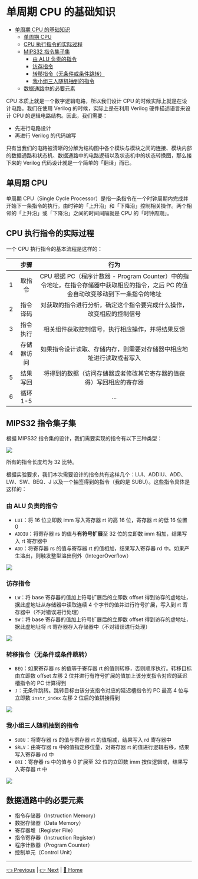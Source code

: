 # 单周期 CPU 的基础知识

- [单周期 CPU 的基础知识](#%e5%8d%95%e5%91%a8%e6%9c%9f-cpu-%e7%9a%84%e5%9f%ba%e7%a1%80%e7%9f%a5%e8%af%86)
  - [单周期 CPU](#%e5%8d%95%e5%91%a8%e6%9c%9f-cpu)
  - [CPU 执行指令的实际过程](#cpu-%e6%89%a7%e8%a1%8c%e6%8c%87%e4%bb%a4%e7%9a%84%e5%ae%9e%e9%99%85%e8%bf%87%e7%a8%8b)
  - [MIPS32 指令集子集](#mips32-%e6%8c%87%e4%bb%a4%e9%9b%86%e5%ad%90%e9%9b%86)
    - [由 ALU 负责的指令](#%e7%94%b1-alu-%e8%b4%9f%e8%b4%a3%e7%9a%84%e6%8c%87%e4%bb%a4)
    - [访存指令](#%e8%ae%bf%e5%ad%98%e6%8c%87%e4%bb%a4)
    - [转移指令（无条件或条件跳转）](#%e8%bd%ac%e7%a7%bb%e6%8c%87%e4%bb%a4%e6%97%a0%e6%9d%a1%e4%bb%b6%e6%88%96%e6%9d%a1%e4%bb%b6%e8%b7%b3%e8%bd%ac)
    - [我小组三人随机抽到的指令](#%e6%88%91%e5%b0%8f%e7%bb%84%e4%b8%89%e4%ba%ba%e9%9a%8f%e6%9c%ba%e6%8a%bd%e5%88%b0%e7%9a%84%e6%8c%87%e4%bb%a4)
  - [数据通路中的必要元素](#%e6%95%b0%e6%8d%ae%e9%80%9a%e8%b7%af%e4%b8%ad%e7%9a%84%e5%bf%85%e8%a6%81%e5%85%83%e7%b4%a0)

CPU 本质上就是一个数字逻辑电路，所以我们设计 CPU 的时候实际上就是在设计电路。我们在使用 Verilog 的时候，实际上是在利用 Verilog 硬件描述语言来设计 CPU 的逻辑电路结构。因此，我们需要：

- 先进行电路设计
- 再进行 Verilog 的代码编写

只有当我们的电路被清晰的分解为结构图中各个模块与模块之间的连接、模块内部的数据通路和状态机、数据通路中的电路逻辑以及状态机中的状态转换图，那么接下来的 Verilog 代码设计就是一个简单的「翻译」而已。

## 单周期 CPU

单周期 CPU（Single Cycle Processor）是指一条指令在一个时钟周期内完成并开始下一条指令的执行。由时钟的「上升沿」和「下降沿」控制相关操作。两个相邻的「上升沿」或「下降沿」之间的时间间隔就是 CPU 的「时钟周期」。

## CPU 执行指令的实际过程

一个 CPU 执行指令的基本流程是这样的：

|       |    步骤    |                                                                行为                                                                 |
| :---: | :--------: | :---------------------------------------------------------------------------------------------------------------------------------: |
|   1   |   取指令   | CPU 根据 PC（程序计数器 - Program Counter）中的指令地址，在指令存储器中获取相应的指令，之后 PC 的值会自动改变移动到下一条指令的地址 |
|   2   |  指令译码  |                                对获取的指令进行分析，确定这个指令要完成什么操作，改变相应的控制信号                                 |
|   3   |  指令执行  |                                          相关组件获取控制信号，执行相应操作，并将结果反馈                                           |
|   4   | 存储器访问 |                                如果指令设计读取、存储内存，则需要对存储器中相应地址进行读取或者写入                                 |
|   5   |  结果写回  |                                将得到的数据（访问存储器或者修改其它寄存器的值获得）写回相应的寄存器                                 |
|   6   |  循环 1-5  |                                                                 ...                                                                 |

## MIPS32 指令集子集

根据 MIPS32 指令集的设计，我们需要实现的指令有以下三种类型：

![](https://i.loli.net/2019/08/28/Utaqn6Hi8P2uygj.png)

所有的指令长度均为 32 比特。

根据实验要求，我们本次需要设计的指令共有这样几个：LUI、ADDIU、ADD、LW、SW、BEQ、J 以及一个抽签得到的指令（我的是 SUBU）。这些指令具体是这样的：

### 由 ALU 负责的指令

- `LUI`：将 16 位立即数 imm 写入寄存器 rt 的高 16 位，寄存器 rt 的低 16 位置 0
- `ADDIU`：将寄存器 rs 的值与**有符号扩展**至 32 位的立即数 imm 相加，结果写入 rt 寄存器中
- `ADD`：将寄存器 rs 的值与寄存器 rt 的值相加，结果写入寄存器 rd 中。如果产生溢出，则触发整型溢出例外（IntegerOverflow）

![](https://i.loli.net/2019/08/29/IxHobe5zrAXSVUJ.png)

### 访存指令

- `LW`：将 base 寄存器的值加上符号扩展后的立即数 offset 得到访存的虚地址，据此虚地址从存储器中读取连续 4 个字节的值并进行符号扩展，写入到 rt 寄存器中（不对错误进行处理）
- `SW`：将 base 寄存器的值加上符号扩展后的立即数 offset 得到访存的虚地址，据此虚地址将 rt 寄存器存入存储器中（不对错误进行处理）

![](https://i.loli.net/2019/08/29/nmYfwMSDu3lWayC.png)

### 转移指令（无条件或条件跳转）

- `BEQ`：如果寄存器 rs 的值等于寄存器 rt 的值则转移，否则顺序执行。转移目标由立即数 offset 左移 2 位并进行有符号扩展的值加上该分支指令对应的延迟槽指令的 PC 计算得到
- `J`：无条件跳转。跳转目标由该分支指令对应的延迟槽指令的 PC 最高 4 位与立即数 `instr_index` 左移 2 位后的值拼接得到

![](https://i.loli.net/2019/08/29/LMIoTsnupXyRHjN.png)

### 我小组三人随机抽到的指令

- `SUBU`：将寄存器 rs 的值与寄存器 rt 的值相减，结果写入 rd 寄存器中
- `SRLV`：由寄存器 rs 中的值指定移位量，对寄存器 rt 的值进行逻辑右移，结果写入寄存器 rd 中
- `ORI`：寄存器 rs 中的值与 0 扩展至 32 位的立即数 imm 按位逻辑或，结果写入寄存器 rt 中

![](https://i.loli.net/2019/08/29/PgDXB7M9AHd6mhS.png)

## 数据通路中的必要元素

- 指令存储器（Instruction Memory）
- 数据存储器（Data Memory）
- 寄存器堆（Register File）
- 指令寄存器（Instruction Register）
- 程序计数器（Program Counter）
- 控制单元（Control Unit）

---

[👈 Previous](../1_Preparations/1-3_Editor.md) | [👉 Next](./2-2_Design.md) | [🚩 Home](../README.md)